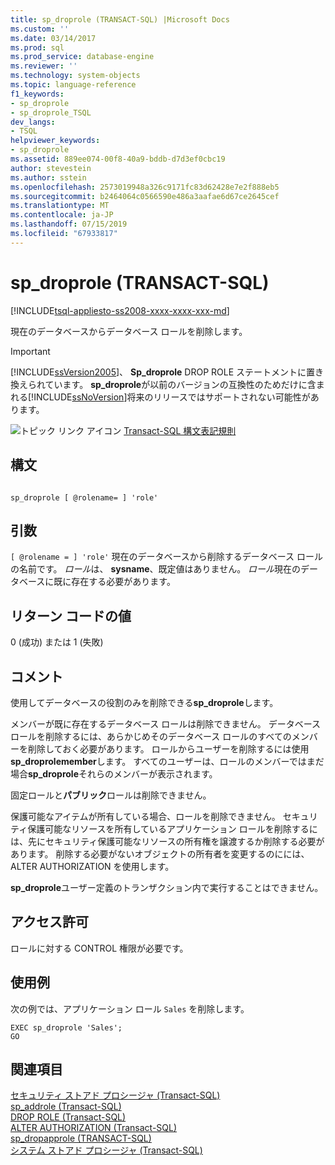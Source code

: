 ```yaml
---
title: sp_droprole (TRANSACT-SQL) |Microsoft Docs
ms.custom: ''
ms.date: 03/14/2017
ms.prod: sql
ms.prod_service: database-engine
ms.reviewer: ''
ms.technology: system-objects
ms.topic: language-reference
f1_keywords:
- sp_droprole
- sp_droprole_TSQL
dev_langs:
- TSQL
helpviewer_keywords:
- sp_droprole
ms.assetid: 889ee074-00f8-40a9-bddb-d7d3ef0cbc19
author: stevestein
ms.author: sstein
ms.openlocfilehash: 2573019948a326c9171fc83d62428e7e2f888eb5
ms.sourcegitcommit: b2464064c0566590e486a3aafae6d67ce2645cef
ms.translationtype: MT
ms.contentlocale: ja-JP
ms.lasthandoff: 07/15/2019
ms.locfileid: "67933817"
---
```

# <a name="spdroprole-transact-sql"></a>sp_droprole (TRANSACT-SQL)
[!INCLUDE[tsql-appliesto-ss2008-xxxx-xxxx-xxx-md](../../includes/tsql-appliesto-ss2008-xxxx-xxxx-xxx-md.md)]

  現在のデータベースからデータベース ロールを削除します。  
  
> [!IMPORTANT]  
>  [!INCLUDE[ssVersion2005](../../includes/ssversion2005-md.md)]、 **Sp_droprole** DROP ROLE ステートメントに置き換えられています。 **sp_droprole**が以前のバージョンの互換性のためだけに含まれる[!INCLUDE[ssNoVersion](../../includes/ssnoversion-md.md)]将来のリリースではサポートされない可能性があります。  
  
 ![トピック リンク アイコン](../../database-engine/configure-windows/media/topic-link.gif "トピック リンク アイコン") [Transact-SQL 構文表記規則](../../t-sql/language-elements/transact-sql-syntax-conventions-transact-sql.md)  
  
## <a name="syntax"></a>構文  
  
```  
  
sp_droprole [ @rolename= ] 'role'  
```  
  
## <a name="arguments"></a>引数  
`[ @rolename = ] 'role'` 現在のデータベースから削除するデータベース ロールの名前です。 *ロール*は、 **sysname**、既定値はありません。 *ロール*現在のデータベースに既に存在する必要があります。  
  
## <a name="return-code-values"></a>リターン コードの値  
 0 (成功) または 1 (失敗)  
  
## <a name="remarks"></a>コメント  
 使用してデータベースの役割のみを削除できる**sp_droprole**します。  
  
 メンバーが既に存在するデータベース ロールは削除できません。 データベース ロールを削除するには、あらかじめそのデータベース ロールのすべてのメンバーを削除しておく必要があります。 ロールからユーザーを削除するには使用**sp_droprolemember**します。 すべてのユーザーは、ロールのメンバーではまだ場合**sp_droprole**それらのメンバーが表示されます。  
  
 固定ロールと**パブリック**ロールは削除できません。  
  
 保護可能なアイテムが所有している場合、ロールを削除できません。 セキュリティ保護可能なリソースを所有しているアプリケーション ロールを削除するには、先にセキュリティ保護可能なリソースの所有権を譲渡するか削除する必要があります。 削除する必要がないオブジェクトの所有者を変更するのにには、ALTER AUTHORIZATION を使用します。  
  
 **sp_droprole**ユーザー定義のトランザクション内で実行することはできません。  
  
## <a name="permissions"></a>アクセス許可  
 ロールに対する CONTROL 権限が必要です。  
  
## <a name="examples"></a>使用例  
 次の例では、アプリケーション ロール `Sales` を削除します。  
  
```  
EXEC sp_droprole 'Sales';  
GO  
```  
  
## <a name="see-also"></a>関連項目  
 [セキュリティ ストアド プロシージャ &#40;Transact-SQL&#41;](../../relational-databases/system-stored-procedures/security-stored-procedures-transact-sql.md)   
 [sp_addrole &#40;Transact-SQL&#41;](../../relational-databases/system-stored-procedures/sp-addrole-transact-sql.md)   
 [DROP ROLE &#40;Transact-SQL&#41;](../../t-sql/statements/drop-role-transact-sql.md)   
 [ALTER AUTHORIZATION &#40;Transact-SQL&#41;](../../t-sql/statements/alter-authorization-transact-sql.md)   
 [sp_dropapprole &#40;TRANSACT-SQL&#41;](../../relational-databases/system-stored-procedures/sp-dropapprole-transact-sql.md)   
 [システム ストアド プロシージャ &#40;Transact-SQL&#41;](../../relational-databases/system-stored-procedures/system-stored-procedures-transact-sql.md)  
  
  
